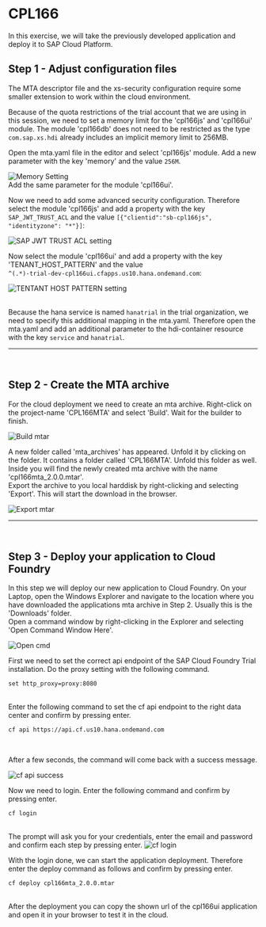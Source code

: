 # CPL166

In this exercise, we will take the previously developed application and deploy it to SAP Cloud Platform.


## Step 1 - Adjust configuration files
The MTA descriptor file and the xs-security configuration require some smaller extension to work within the cloud environment.  

Because of the quota restrictions of the trial account that we are using in this session, we need to set a memory limit for the 'cpl166js' and 'cpl166ui' module. The module 'cpl166db' does not need to be restricted as the type `com.sap.xs.hdi` already includes an implicit memory limit to 256MB.

Open the mta.yaml file in the editor and select 'cpl166js' module. Add a new parameter with the key 'memory' and the value `256M`.

<img src="img/memory.png" alt="Memory Setting"/>
<br>
Add the same parameter for the module 'cpl166ui'.  
  
  Now we need to add some advanced security configuration. Therefore select the module 'cpl166js' and add a property with the key `SAP_JWT_TRUST_ACL` and the value `[{"clientid":"sb-cpl166js", "identityzone": "*"}]`:
  
  <img src="img/sap_jwt_trust_acl.png" alt="SAP JWT TRUST ACL setting"/>
  <br>
  
  Now select the module 'cpl166ui' and add a property with the key 'TENANT_HOST_PATTERN' and the value   
  `^(.*)-trial-dev-cpl166ui.cfapps.us10.hana.ondemand.com`:
  
  <img src="img/tenant-host-pattern.png" alt="TENTANT HOST PATTERN setting"/>
  <br>  
  <br>
  
  Because the hana service is named `hanatrial` in the trial organization, we need to specify this additional mapping in the mta.yaml. Therefore open the mta.yaml and add an additional parameter to the hdi-container resource with the key `service` and `hanatrial`.
  
  
  
  
  <hr>
  <br>
  
## Step 2 - Create the MTA archive
For the cloud deployment we need to create an mta archive. Right-click on the project-name 'CPL166MTA' and select 'Build'. Wait for the builder to finish.  

<img src="img/build_mtar.png" alt="Build mtar">

<br>

A new folder called 'mta_archives' has appeared. Unfold it by clicking on the folder. It contains a folder called 'CPL166MTA'. Unfold this folder as well. Inside you will find the newly created mta archive with the name 'cpl166mta_2.0.0.mtar'.  
Export the archive to you local harddisk by right-clicking and selecting 'Export'. This will start the download in the browser.  
  
<img src="img/export_mtar.png" alt="Export mtar">
<br>  
<hr>
<br>

## Step 3 - Deploy your application to Cloud Foundry
In this step we will deploy our new application to Cloud Foundry. On your Laptop, open the Windows Explorer and navigate to the location where you have downloaded the applications mta archive in Step 2. Usually this is the 'Downloads' folder.  
Open a command window by right-clicking in the Explorer and selecting 'Open Command Window Here'.  


<img src="img/open-cmd.png" alt="Open cmd" />
<br>


First we need to set the correct api endpoint of the SAP Cloud Foundry Trial installation. 
Do the proxy setting with the following command.
```
set http_proxy=proxy:8080
```
<br>
Enter the following command to set the cf api endpoint to the right data center and confirm by pressing enter.

```
cf api https://api.cf.us10.hana.ondemand.com
```
<br>

After a few seconds, the command will come back with a success message.

<img src="img/cf-api.png" alt="cf api success" />
<br>

Now we need to login. Enter the following command and confirm by pressing enter.

```
cf login
```
<br>
The prompt will ask you for your credentials, enter the email and password and confirm each step by pressing enter.

<img src="img/cf-login.png" alt="cf login" />
<br>

With the login done, we can start the application deployment. Therefore enter the deploy command as follows and confirm by pressing enter.

```
cf deploy cpl166mta_2.0.0.mtar
```
<br>
After the deployment you can copy the shown url of the cpl166ui application and open it in your browser to test it in the cloud.
